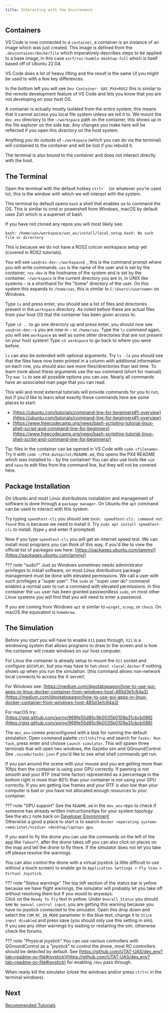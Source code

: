 ```yaml
---
title: Interacting with the Environment
---
```


## Containers

VS Code is now connected to a `container`, a container is an instance of an image which was just created. This image is defined from the `.devcontainer/Dockerfile` which imperatively describes steps to be applied to a base image, in this case `osrf/ros:humble-desktop-full` which is itself based off of Ubuntu 22.04.

VS Code does a lot of heavy lifting and the result is the same UI you might be used to with a few key differences.

In the bottom left you will see `Dev Container: UAS PX4+ROS2` this is similar to the remote development feature of VS Code and lets you know that you are not developing on your host OS.

A container is actually mostly isolated from the entire system, this means that it cannot access you local file system unless we tell it to. We mount the `dev_env` directory to the `~/workspace` path on the container, this shows up in the file explorer on the side bar. Any changes you make here will be reflected if you open this directory on the host system.

Anything you do outside of `~/workspace` (which you can do via the terminal) will contained to the container and will be lost if you rebuild it.

The terminal is also bound to the container and does not interact directly with the host.

## The Terminal

Open the terminal with the default hotkey ``ctrl+` `` (or whatever you're used to), this is the window with which we will interact with the system.

This terminal by default opens `bash` a shell that enables us to command the OS. This is similar to cmd or powershell from Windows, macOS by default uses Zsh which is a superset of bash.

If you have not cloned any repos you will most likely see:

```
bash: /home/uas/workspace/uas_ws/install/local_setup.bash: No such file or directory
```

This is because we do not have a ROS2 colcon workspace setup yet (covered in ROS2 tutorials).

You will see `uas@ros-dev:~/workspace$ `, this is the command prompt where you will write commands. `uas` is the name of the user and is set by the container, `ros-dev` is the hostname of the system and is set by the container. `~/workspace` is the current directory you are in, in UNIX like systems `~` is a shorthand for the "home" directory of the user. On this system this expands to `/home/uas`, this is similar to `C:\Users\<username>` on Windows.

Type `ls` and press enter, you should see a list of files and directories present in the `workspace` directory. As noted before these are actual files from your host OS that the container has been given access to.

Type `cd ..` to go one directory up and press enter, you should now see `uas@ros-dev:~$` you are now in `~` or `/home/uas`. Type the `ls` command again, you will see `workspace` as well as some other directories that are not present on your host system! Type `cd workspace` to go back to where you were before.

`ls` can also be extended with optional arguments. Try `ls -la` you should see that the files have now been printed in a column with additional information on each row, you should also see more files/directories than last time. To learn more about these arguments use the `man` command (short for manual). Try `man ls` to see all possible options you can use. Nearly all commands have an associated man page that you can read.

This wiki and most external tutorials will provide commands for you to run, but if you'd like to learn what exactly these commands here are some places to start:

- [https://ubuntu.com/tutorials/command-line-for-beginners#1-overview](https://ubuntu.com/tutorials/command-line-for-beginners#1-overview)
- [https://www.freecodecamp.org/news/bash-scripting-tutorial-linux-shell-script-and-command-line-for-beginners](https://www.freecodecamp.org/news/bash-scripting-tutorial-linux-shell-script-and-command-line-for-beginners/)

Tip: files in the container can be opened in VS Code with `code <filename>`. Try it with `code ~/PX4-Autopilot/README.md`, this opens the PX4 README which was installed to `~` by the container! You can also use tools like `vim` and `nano` to edit files from the command line, but they will not be covered here.

## Package Installation

On Ubuntu and most Linux distributions installation and management of software is done through a `package manager`. On Ubuntu the `apt` command can be used to interact with this system.

Try typing `speedtest-cli` you should see `bash: speedtest-cli: command not found` this is because we need to install it. Try `sudo apt install speedtest-cli` to install. (type `y` and enter if prompted)

Now if you type `speedtest-cli` you will get an internet speed test. We can install most programs you can think of this way, if you'd like to view the official list of packages see here: [https://packages.ubuntu.com/jammy/](https://packages.ubuntu.com/jammy/)

??? note "sudo?"
    Just as Windows sometimes needs administrator privileges to install software, on most Linux distributions package management must be done with elevated permissions. We call a user with such privileges a "super user". The `sudo` or "super user do" command enables a normal user to run a command with elevated permissions. In this container the `uas` user has been granted passwordless `sudo`, on most other Linux systems you will find that you will need to enter a password.

If you are coming from Windows `apt` is similar to `winget`, `scoop`, or `choco`. On macOS the equivalent is `homebrew`.

## The Simulation

Before you start you will have to enable `X11` pass through, `X11` is a windowing system that allows programs to draw to the screen and is how the container will create windows on our host computer.

For Linux the container is already setup to mount the `X11` socket and configure `$DISPLAY`, but you may have to run `xhost +local:docker` if nothing shows up when you run the simulation. (this command allows non-network local connects to access the X server)

For Windows see: [https://medium.com/@potatowagon/how-to-use-gui-apps-in-linux-docker-container-from-windows-host-485d3e1c64a3](https://medium.com/@potatowagon/how-to-use-gui-apps-in-linux-docker-container-from-windows-host-485d3e1c64a3)

For macOS try: [https://gist.github.com/sorny/969fe55d85c9b0035b0109a31cbcb088](https://gist.github.com/sorny/969fe55d85c9b0035b0109a31cbcb088)

The `dev_env` comes preconfigured with a task for running the default simulation. Open command palette `ctrl+shift+p` and search for `Tasks: Run Task`, press enter and choose `Launch simulator`. This will spawn three terminals that will open two windows, the Gazebo sim and QGroundControl. See `.vscode/tasks.json` if you'd like to see what shell commands get run.

If you pan around the scene with your mouse and you are getting more than 10fps then the container is using your GPU correctly. If panning is not smooth and your RTF (real time factor) represented as a percentage in the bottom right is more than 80% than your container is not using your GPU correctly. If you are getting low frames and your RTF is also low than your computer is bad or you have not allocated enough resources to your container.

??? note "GPU support"
    See the `README.md` in the `dev_env` repo to check if someone has already written instructions/tips for your system topology. <br>
    See the `WSL2` note back on [Developer Environment](./1._Developer_Environment.md) <br>
    Otherwise a good a place to start is to search `docker <operating system> <amd/intel/nvidia> <desktop/laptop> gpu`.


If you want to fly the drone you can use the commands on the left of the app like `Takeoff`, after the drone takes off you can also click on places on the map and tell the drone to fly there. If the simulator does not let you take off please resolve the warnings.

You can also control the drone with a virtual joystick (a little difficult to use without a touch screen) to enable go to `Application Settings > Fly View > Virtual Joystick`.

??? note "Status warnings"
    The top left section of the status bar is yellow because we have flight warnings, the simulator will probably let you take off without resolving them but if you would to anyways: <br>
    Click on the `Ready To Fly` text in yellow. Under `Overall Status` you should see `No manual control input`, you are getting this warning because you have no joystick connected to the simulator. Open this drop down and select the `COM_RC_IN_MODE` parameter in the blue text, change it to `Stick input disabled` and press save (you should only use this setting in sim). <br>
    If you see any other warnings try waiting or restarting the sim, otherwise check the forums.

??? note "Physical joystick"
    You can use various controllers with QGroundControl as a "joystick" to control the drone, most RC controllers should be detected by default. See [https://github.com/UTAT-UAS/dev_env?tab=readme-ov-file#joystick](https://github.com/UTAT-UAS/dev_env?tab=readme-ov-file#joystick) for enabling `/dev` pass through.

When ready kill the simulator (close the windows and/or press `ctrl+c` in the terminal windows).

## Next

[Recommended Tutorials](./3._Recommended_Tutorials.md)

